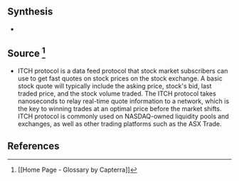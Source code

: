 ## Synthesis
- 
## Source [^1]
- ITCH protocol is a data feed protocol that stock market subscribers can use to get fast quotes on stock prices on the stock exchange. A basic stock quote will typically include the asking price, stock's bid, last traded price, and the stock volume traded. The ITCH protocol takes nanoseconds to relay real-time quote information to a network, which is the key to winning trades at an optimal price before the market shifts. ITCH protocol is commonly used on NASDAQ-owned liquidity pools and exchanges, as well as other trading platforms such as the ASX Trade.
## References

[^1]: [[Home Page - Glossary by Capterra]]